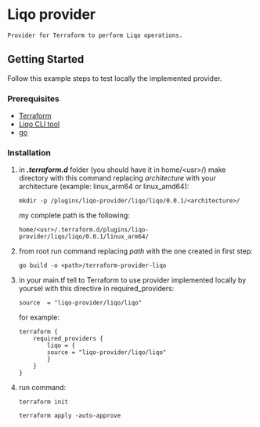 # Liqo provider

    Provider for Terraform to perform Liqo operations.

## Getting Started
Follow this example steps to test locally the implemented provider.

### Prerequisites
- [Terraform](https://developer.hashicorp.com/terraform/downloads)
- [Liqo CLI tool](https://docs.liqo.io/en/v0.6.1/installation/liqoctl.html)
- [go](https://go.dev/doc/install)

### Installation
1. in ***.terraform.d*** folder (you should have it in home/\<usr\>/) make directory with this command replacing _architecture_ with your architecture (example: linux_arm64 or linux_amd64):

    ``` mkdir -p /plugins/liqo-provider/liqo/liqo/0.0.1/<architecture>/ ```

    my complete path is the following:
    
    ```home/<usr>/.terraform.d/plugins/liqo-provider/liqo/liqo/0.0.1/linux_arm64/```

2. from root run command replacing _path_ with the one created in first step:

    ```go build -o <path>/terraform-provider-liqo ```

3. in your main.tf tell to Terraform to use provider implemented locally by yoursel with this directive in required_providers:

    ```source  = "liqo-provider/liqo/liqo"```

    for example:
    ```hcl
    terraform {
        required_providers {
            liqo = {
            source = "liqo-provider/liqo/liqo"
            }
        }
    }
    ```

4. run command:

    ```terraform init ```

    ```terraform apply -auto-approve```
